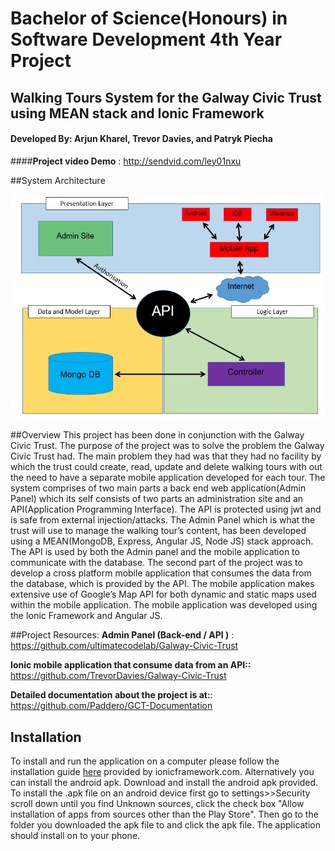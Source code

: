 # Bachelor of Science(Honours) in Software Development 4th Year Project
## Walking Tours System for the Galway Civic Trust using MEAN stack and Ionic Framework

#### Developed By: Arjun Kharel, Trevor Davies, and Patryk Piecha
####**Project video Demo** : http://sendvid.com/ley01nxu

##System Architecture

![Alt text](https://github.com/TrevorDavies/Galway-Civic-Trust/blob/master/architectureDiagram.PNG "Optional title")

##Overview
This project has been done in conjunction with the Galway Civic
Trust. The purpose of the project was to solve the problem the Galway
Civic Trust had. The main problem they had was that they had no facility
by which the trust could create, read, update and delete walking tours with
out the need to have a separate mobile application developed for each tour.
The system comprises of two main parts a back end web application(Admin
Panel) which its self consists of two parts an administration site and an
API(Application Programming Interface). The API is protected using jwt
and is safe from external injection/attacks. The Admin Panel which is what
the trust will use to manage the walking tour’s content, has been developed
using a MEAN(MongoDB, Express, Angular JS, Node JS) stack approach.
The API is used by both the Admin panel and the mobile application to
communicate with the database. The second part of the project was to
develop a cross platform mobile application that consumes the data from
the database, which is provided by the API. The mobile application makes
extensive use of Google’s Map API for both dynamic and static maps used
within the mobile application. The mobile application was developed using
the Ionic Framework and Angular JS.

##Project Resources:
**Admin Panel (Back-end / API )** : https://github.com/ultimatecodelab/Galway-Civic-Trust

**Ionic mobile application that consume data from an API::** https://github.com/TrevorDavies/Galway-Civic-Trust

**Detailed documentation about the project is at:**: https://github.com/Paddero/GCT-Documentation

## Installation
To install and run the application on a computer please follow the installation guide [here](http://ionicframework.com/docs/guide/installation.html) provided by ionicframework.com.
Alternatively you can install the android apk. Download and install the android apk provided.
To install the .apk file on an android device first go to settings>>Security scroll down until you find Unknown sources,
click the check box "Allow installation of apps from sources other than the Play Store".
Then go to the folder you downloaded the apk file to and click the apk file. The application should install on to your phone.
